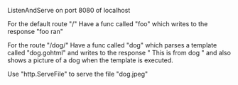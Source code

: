 ListenAndServe on port 8080 of localhost

For the default route "/" Have a func called "foo" which writes to the response "foo ran"

For the route "/dog/" Have a func called "dog" which parses a template called "dog.gohtml" and writes to the response "
This is from dog
" and also shows a picture of a dog when the template is executed.

Use "http.ServeFile" to serve the file "dog.jpeg"